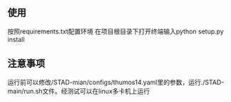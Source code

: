 

## 使用
按照requirements.txt配置环境
在项目根目录下打开终端输入python setup.py install

## 注意事项

运行前可以修改/STAD-mian/configs/thumos14.yaml里的参数，运行./STAD-main/run.sh文件。经测试可以在linux多卡机上运行
